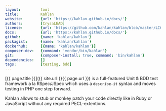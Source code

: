 ```yaml
---
layout:         tool
title:          Kahlan
website:        {url: 'https://kahlan.github.io/docs/'} 
authors:        [CrysaLEAD]
license:        {url: 'https://github.com/kahlan/kahlan/blob/master/LICENSE.txt', label: 'MIT'} 
docs:           {url: 'https://kahlan.github.io/docs/'} 
github:         {name: 'kahlan/kahlan'} 
packagist:      {name: 'kahlan/kahlan'}
dockerhub:      [{name: 'kahlan/kahlan'}]
composer-dev:   {command: 'vendor/bin/kahlan'}
git:            {composer-install: true, command: 'bin/kahlan'}
dependencies:   []
tags:           [testing, bdd]
---
```


[{{ page.title }}]({{ site.url }}{{ page.url }}) is a full-featured Unit & BDD test framework a la RSpec/JSpec 
which uses a `describe-it` syntax and moves testing in PHP one step forward.

<!--more--> 

Kahlan allows to stub or monkey patch your code directly like in Ruby or JavaScript without any required PECL-extentions.

